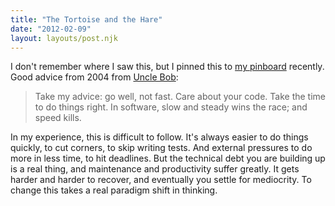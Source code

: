 ```yaml
---
title: "The Tortoise and the Hare"
date: "2012-02-09"
layout: layouts/post.njk
---
```


I don't remember where I saw this, but I pinned this to [my pinboard](http://pinboard.in/u:bentsai) recently. Good advice from 2004 from [Uncle Bob](https://twitter.com/#!/unclebobmartin):

> Take my advice: go well, not fast. Care about your code. Take the time to do things right. In software, slow and steady wins the race; and speed kills.

In my experience, this is difficult to follow. It's always easier to do things quickly, to cut corners, to skip writing tests. And external pressures to do more in less time, to hit deadlines. But the technical debt you are building up is a real thing, and maintenance and productivity suffer greatly. It gets harder and harder to recover, and eventually you settle for mediocrity. To change this takes a real paradigm shift in thinking.
